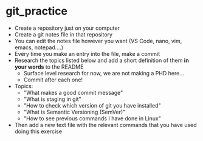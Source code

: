 # git_practice

- Create a repository just on your computer
- Create a git notes file in that repository
- You can edit the notes file however you want (VS Code, nano, vim, emacs, notepad....)
- Every time you make an entry into the file, make a commit
- Research the topics listed below and add a short definition of them **in your words** to the README 
  - Surface level research for now, we are not making a PHD here...
  - Commit after each one!
- Topics:
  - "What makes a good commit message"
  - "What is staging in git"
  - "How to check which version of git you have installed"
  - "What is Semantic Versioning (SemVer)"
  - "How to see previous commands I have done in Linux"
- Then add a new text file with the relevant commands that you have used doing this exercise